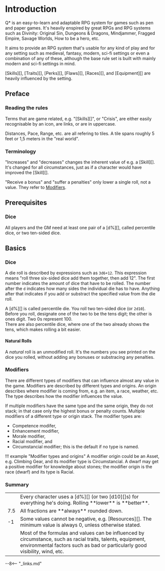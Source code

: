 # Introduction

Q* is an easy-to-learn and adaptable RPG system for games such as pen and paper
games. It's heavily enspired by great RPGs and RPG systems such as Divinity:
Original Sin, Dungeons & Dragons, Mindjammer, Fragged Empire, Savage Worlds, How
to be a hero, etc.

It aims to provide an RPG system that's usable for any kind of play and for any
setting such as medieval, fantasy, modern, sci-fi settings or even a combination
of any of these, although the base rule set is built with mainly modern and
sci-fi settings in mind.

[Skills][], [Traits][], [Perks][], [Flaws][], [Races][], and [Equipment][] are
heavily influenced by the setting.

## Preface

### Reading the rules

Terms that are game related, e.g. "[Skills][]", or "Crisis", are either easily
recognisable by an icon, are links, or are in uppercase.

Distances, Pace, Range, etc. are all refering to tiles. A tile spans roughly 5
feet or 1,5 meters in the "real world".

### Terminology

"Increases" and "decreases" changes the inherent value of e.g. a [Skill][]. It's
changed for all circumstances, just as if a character would have improved the
[Skill][].

"Receive a bonus" and "suffer a penalties" only lower a single roll, not a
value. They refer to [Modifiers](/character/skills/#skill-modifiers).

## Prerequisites

### Dice

All players and the GM need at least one pair of a [d%][], called percentile
dice, or two ten-sided dice.

## Basics

### Dice

A die roll is described by expressions such as `3d6+12`. This expression means
"roll three six-sided dice add them together, then add 12". The first number
indicates the amount of dice that have to be rolled. The number after the `d`
indicates how many sides the individual die has to have. Anything after that
indicates if you add or substract the specified value from the die roll.

A [d%][] is called percentile die. You roll two ten-sided dice (or `2d10`).
Before you roll, designate one of the two to be the tens digit; the other is
ones digit. Two 0s represent 100.<br>
There are also percentile dice, where one of the two already shows the tens,
which makes rolling a bit easier.

#### Natural Rolls

A *natural* roll is an unmodified roll. It's the numbers you see printed on the
dice you rolled, without adding any bonuses or substracing any penalties.

### Modifiers

There are different types of modifiers that can influence almost any value in
the game. Modifiers are described by different types and origins. An origin
describes where modifier is coming from, e.g. an item, a race, weather, etc. The
type describes how the modifier influences the value.

If multiple modifiers have the same type and the same origin, they do not stack;
in that case only the highest bonus or penalty counts. Multiple modifiers of a
different type or origin stack. The modifier types are:

* Competence modifer,
* Enhancement modifier,
* Morale modifier,
* Racial modifier, and
* Circumstancial modifier; this is the default if no type is named.

!!! example "Modifier types and origins"
    A modifier origin could be an Asset, e.g. Climbing Gear, and its modifier
    type is Circumstancial. A dwarf may get a positive modifier for knowledge
    about stones; the modifier origin is the race (dwarf) and its type is
    Racial.

### Summary

<div class="content" markdown="1">
<table>
<tbody>
<tr>
<td><i class="game-icon-rolling-dices"></i></td>
<td>
Every character uses a [d%][] (or two [d10][]s) for everything he's doing.
Rolling **lower** is **better**.
</td>
</tr>
<tr>
<td>7.5</td>
<td>
All fractions are **always** rounded down.
</td>
</tr>
<tr>
<td>-1</td>
<td>
Some values cannot be negative, e.g. [Resources][]. The minimum value is always
0, unless otherwise stated.
</td>
</tr>
<tr>
<td><i class="game-icon-tornado"></i></td>
<td>
Most of the formulas and values can be influenced by circumstance, such as
racial traits, talents, equipment, environmental factors such as bad or
particularly good visibility, wind, etc.
</td>
</tr>
</tbody>
</table>
</div>

--8<-- "_links.md"

